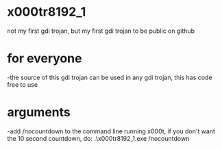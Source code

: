 # x000tr8192_1
not my first gdi trojan, but my first gdi trojan to be public on github

# for everyone
-the source of this gdi trojan can be used in any gdi trojan, this has code free to use
# arguments
-add  /nocountdown to the command line running x000t, if you don't want the 10 second countdown, do:
.\x000tr8192_1.exe /nocountdown
